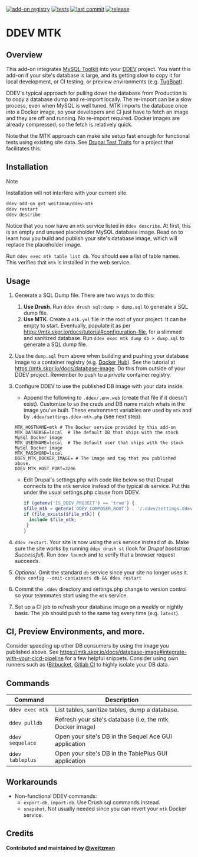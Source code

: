 [![add-on registry](https://img.shields.io/badge/DDEV-Add--on_Registry-blue)](https://addons.ddev.com)
[![tests](https://github.com/weitzman/ddev-mtk/actions/workflows/tests.yml/badge.svg?branch=main)](https://github.com/weitzman/ddev-mtk/actions/workflows/tests.yml?query=branch%3Amain)
[![last commit](https://img.shields.io/github/last-commit/weitzman/ddev-mtk)](https://github.com/weitzman/ddev-mtk/commits)
[![release](https://img.shields.io/github/v/release/weitzman/ddev-mtk)](https://github.com/weitzman/ddev-mtk/releases/latest)

# DDEV MTK

## Overview

This add-on integrates [MySQL Toolkit](https://mtk.skpr.io/) into your [DDEV](https://ddev.com/) project. You want this add-on if your site's database is large, and its getting slow to copy it for local development, or CI testing, or preview environments (e.g. [TugBoat](https://www.tugboatqa.com/)).

DDEV's typical approach for pulling down the database from Production is to copy a database dump and re-import locally. The re-import can be a slow process, even when MySQL is well tuned. MTK imports the database once into a Docker image, so your developers and CI just have to fetch an image and they are off and running. No re-import required. Docker images are already compressed, so the fetch is relatively quick. 

Note that the MTK approach can make site setup fast enough for functional tests using existing site data. See [Drupal Test Traits](https://git.drupalcode.org/project/dtt) for a project that facilitates this.

## Installation

> [!NOTE]
> Installation will not interfere with your current site.

```bash
ddev add-on get weitzman/ddev-mtk
ddev restart
ddev describe
```
Notice that you now have an `mtk` service listed in `ddev describe`. At first, this is an empty and unused placeholder MySQL database image. Read on to learn how you build and publish your site's database image, which will replace the placeholder image.

Run `ddev exec mtk table list db`. You should see a list of table names. This verifies that `mtk` is installed in the web service. 

## Usage

1. Generate a SQL Dump file. There are two ways to do this:
   1. **Use Drush**. Run `ddev drush sql:dump > dump.sql` to generate a SQL dump file. 
   1. **Use MTK**. Create a `mtk.yml` file in the root of your project. It can be empty to start. Eventually, populate it as per https://mtk.skpr.io/docs/tutorial#configuration-file, for a slimmed and sanitized database. Run `ddev exec mtk dump db > dump.sql` to generate a SQL dump file.
1. Use the `dump.sql` from above when building and pushing your database image to a container registry (e.g. [Docker Hub](https://hub.docker.com/)). See the tutorial at https://mtk.skpr.io/docs/database-image. Do this from outside of your DDEV project. Remember to push to a _private_ container registry.
1. Configure DDEV to use the published DB image with your data inside.
   - Append the following to `.ddev/.env.web` (create that file if it doesn't exist). Customize to so the creds and DB name match whats in the image you've built. These environment variables are used by `mtk` and by `.ddev/settings.ddev-mtk.php` (see next step):
    ```
    MTK_HOSTNAME=mtk # The Docker service provided by this add-on
    MTK_DATABASE=local  # The default DB that ships with the stock MySql Docker image
    MTK_USERNAME=local  # The default user that ships with the stock MySql Docker image
    MTK_PASSWORD=local
    DDEV_MTK_DOCKER_IMAGE= # The image and tag that you published above.
    DDEV_MTK_HOST_PORT=3206
    ```

   - Edit Drupal's settings.php with code like below so that Drupal connects to the `mtk` service instead of the typical `db` service. Put this under the usual settings.php clause from DDEV.
       ```php
       if (getenv('IS_DDEV_PROJECT') == 'true') {
       $file_mtk = getenv('DDEV_COMPOSER_ROOT') . '/.ddev/settings.ddev-mtk.php';
       if (file_exists($file_mtk)) {
         include $file_mtk;
        }
       }
       ```
1. `ddev restart`. Your site is now using the `mtk` service instead of `db`. Make sure the site works by running `ddev drush st` (look for _Drupal bootstrap: Successful_). Run `ddev launch` and to verify that a browser request succeeds.
1. _Optional_. Omit the standard `db` service since your site no longer uses it. `ddev config --omit-containers db && ddev restart`
1. Commit the `.ddev` directory and settings.php change to version control so your teammates start using the `mtk` service.
1. Set up a CI job to refresh your database image on a weekly or nightly basis. The job should push to the same tag every time (e.g. `latest`). 

## CI, Preview Environments, and more.

Consider speeding up other DB consumers by using the image you published above. See https://mtk.skpr.io/docs/database-image#integrate-with-your-cicd-pipeline for a few helpful snippets. Consider using own runners such as ([Bitbucket](https://support.atlassian.com/bitbucket-cloud/docs/runners/), [Gitlab CI](https://docs.gitlab.com/runner/) to highly isolate your DB data.

## Commands

| Command          | Description                                              |
|------------------|----------------------------------------------------------|
| `ddev exec mtk`  | List tables, sanitize tables, dump a database.           |
| `ddev pulldb`    | Refresh your site's database (i.e. the mtk Docker image) |
| `ddev sequelace` | Open your site's DB in the Sequel Ace GUI application    |
| `ddev tableplus` | Open your site's DB in the TablePlus GUI application     |

## Workarounds

- Non-functional DDEV commands: 
  - `export-db`, `import-db`. Use Drush sql commands instead.
  - `snapshot`. Not usually needed since you can revert your `mtk` Docker service.

## Credits

**Contributed and maintained by [@weitzman](https://github.com/weitzman)**

